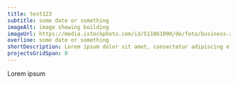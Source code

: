 ```yaml
---
title: test123
subtitle: some date or something
imageAlt: image showing building
imageUrl: https://media.istockphoto.com/id/511061090/de/foto/business-zentrale-in-london-england.jpg?s=612x612&w=0&k=20&c=tH-DIIz2vz_EhXn5EMLqmxOG1NTWJmCftVGt3PTzUA8=
overline: some date or something
shortDescription: Lorem ipsum dolor sit amet, consectetur adipiscing elit, sed do eiusmod tempor incididunt ut labore et dolore magna aliqua. Ut enim ad minim veniam, quis nostrud exercitation ullamco laboris nisi ut aliquip ex ea
projectsGridSpan: 0
---
```


Lorem ipsum 